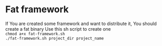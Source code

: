# Fat framework
If You are created some framework and want to distribute it, You should create a fat binary
Use this sh script to create one<br/>
`chmod a+x fat-framework.sh`<br/>
`./fat-framework.sh project_dir project_name`
